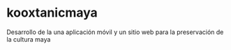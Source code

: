 # kooxtanicmaya
Desarrollo de la una aplicación móvil y un sitio web para la preservación de la cultura maya
